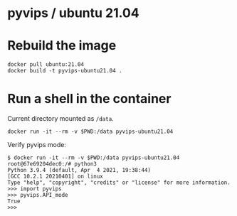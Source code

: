 # pyvips / ubuntu 21.04

# Rebuild the image

```
docker pull ubuntu:21.04
docker build -t pyvips-ubuntu21.04 .
```

# Run a shell in the container

Current directory mounted as `/data`.

```
docker run -it --rm -v $PWD:/data pyvips-ubuntu21.04
```

Verify pyvips mode:

```
$ docker run -it --rm -v $PWD:/data pyvips-ubuntu21.04
root@67e69204dec0:/# python3
Python 3.9.4 (default, Apr  4 2021, 19:38:44) 
[GCC 10.2.1 20210401] on linux
Type "help", "copyright", "credits" or "license" for more information.
>>> import pyvips
>>> pyvips.API_mode
True
>>> 
```
